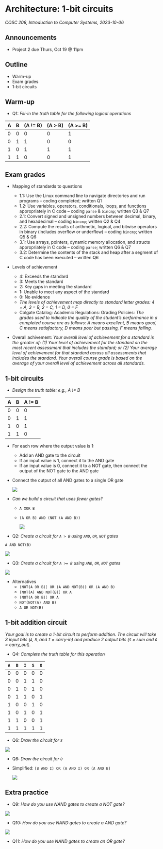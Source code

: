 # Architecture: 1-bit circuits
_COSC 208, Introduction to Computer Systems, 2023-10-06_

## Announcements
* Project 2 due Thurs, Oct 19 @ 11pm

## Outline
* Warm-up
* Exam grades
* 1-bit circuits

## Warm-up

* Q1: _Fill-in the truth table for the following logical operations_

| A | B | (A != B) | (A > B) | (A >= B) |
| - | - | -------- | ------- | -------- |
| 0 | 0 |    0     |    0    |    1     |
| 0 | 1 |    1     |    0    |    0     |
| 1 | 0 |    1     |    1    |    1     |
| 1 | 1 |    0     |    0    |    1     |

## Exam grades
* Mapping of standards to questions
    * 1.1: Use the Linux command line to navigate directories and run programs – coding completed; written Q1
    * 1.2: Use variables, operators, conditionals, loops, and functions appropriately in C code – coding `parse` & `bincmp`; written Q3 & Q7
    * 2.1: Convert signed and unsigned numbers between decimal, binary, and hexadecimal – coding `bincmp`; written Q2 & Q4
    * 2.2: Compute the results of arithmetic, logical, and bitwise operators in binary (includes overflow or underflow) – coding `bincmp`; written Q5 & Q6
    * 3.1: Use arrays, pointers, dynamic memory allocation, and structs appropriately in C code – coding `parse`; written Q6 & Q7
    * 3.2: Determine the contents of the stack and heap after a segment of C code has been executed – written Q6

* Levels of achievement
    * 4: Exceeds the standard
    * 3: Meets the standard
    * 2: Key gaps in meeting the standard
    * 1: Unable to meet any aspect of the standard
    * 0: No evidence
    * _The levels of achievement map directly to standard letter grades: 4 = A, 3 = B, 2 = C, 1 = D, 0 = F_
    * Colgate Catalog: Academic Regulations: Grading Policies: _The grades used to indicate the quality of the student’s performance in a completed course are as follows: A means excellent, B means good, C means satisfactory, D means poor but passing, F means failing._
* Overall achivement: _Your overall level of achievement for a standard is the greater of: (1) Your level of achievement for the standard on the most recent assessment that includes the standard; or (2) Your average level of achievement for that standard across all assessments that includes the standard. Your overall course grade is based on the average of your overall level of achievement across all standards._

## 1-bit circuits

* _Design the truth table: e.g., A != B_

| A | B | A != B |
| - | - | ------ |
| 0 | 0 |   0    |
| 0 | 1 |   1    |
| 1 | 0 |   1    |
| 1 | 1 |   0    |

* For each row where the output value is 1:
    * Add an AND gate to the circuit
    * If an input value is 1, connect it to the AND gate
    * If an input value is 0, connect it to a NOT gate, then connect the output of the NOT gate to the AND gate
* Connect the output of all AND gates to a single OR gate

    ![](images/circuits/gate_xor5.png)

* _Can we build a circuit that uses fewer gates?_
    * `A XOR B`
    * `(A OR B) AND (NOT (A AND B))`

        ![](images/circuits/gate_xor.png)


* Q2: _Create a circuit for `A > B` using `AND`, `OR`, `NOT` gates_

`A AND NOT(B)`

![](images/circuits/a_gt_b.png)

* Q3: _Create a circuit for `A >= B` using `AND`, `OR`, `NOT` gates_

![](images/circuits/a_ge_b.png)

* Alternatives
    * `(NOT(A OR B)) OR (A AND NOT(B)) OR (A AND B)`
    * `(NOT(A) AND NOT(B)) OR A`
    * `(NOT(A OR B)) OR A`
    * `NOT(NOT(A) AND B)`
    * `A OR NOT(B)`

## 1-bit addition circuit

_Your goal is to create a 1-bit circuit to perform addition. The circuit will take 3 input bits (`A`, `B`, and `I` = carry-in) and produce 2 output bits (`S` = sum and `O` = carry_out)._

* Q4: _Complete the truth table for this operation_

| `A` | `B` | `I` | `S` | `O` |
|-----|-----|-----|-----|-----|
|  0  |  0  |  0  |  0  |  0  |
|  0  |  0  |  1  |  1  |  0  |
|  0  |  1  |  0  |  1  |  0  |
|  0  |  1  |  1  |  0  |  1  |
|  1  |  0  |  0  |  1  |  0  |
|  1  |  0  |  1  |  0  |  1  |
|  1  |  1  |  0  |  0  |  1  |
|  1  |  1  |  1  |  1  |  1  |

* Q6: _Draw the circuit for `S`_

![](images/circuits/sum.png)

* Q8: _Draw the circuit for `O`_

* Simplified: `(B AND I) OR (A AND I) OR (A AND B)`

    ![](images/circuits/carry_out.png)

## Extra practice

* Q9: _How do you use NAND gates to create a NOT gate?_

![](images/circuits/gate_not_from_nand.png)

* Q10: _How do you use NAND gates to create a AND gate?_

![](images/circuits/gate_and_from_nand.png)

* Q11: _How do you use NAND gates to create an OR gate?_
